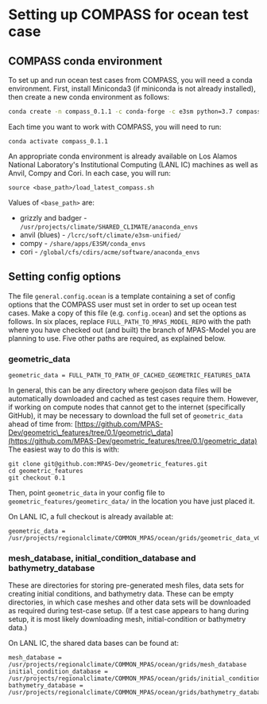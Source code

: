 # Setting up COMPASS for ocean test case

## COMPASS conda environment

To set up and run ocean test cases from COMPASS, you will need a conda
environment.  First, install Miniconda3 (if miniconda is not already
installed), then create a new conda environment as follows:
``` bash
conda create -n compass_0.1.1 -c conda-forge -c e3sm python=3.7 compass=0.1.1
```
Each time you want to work with COMPASS, you will need to run:
```
conda activate compass_0.1.1
```

An appropriate conda environment is already available on Los Alamos National
Laboratory's Institutional Computing (LANL IC) machines as well as Anvil, Compy
and Cori.  In each case, you will run:
```
source <base_path>/load_latest_compass.sh
```
Values of `<base_path>` are:
* grizzly and badger - `/usr/projects/climate/SHARED_CLIMATE/anaconda_envs`
* anvil (blues) - `/lcrc/soft/climate/e3sm-unified/`
* compy - `/share/apps/E3SM/conda_envs`
* cori - `/global/cfs/cdirs/acme/software/anaconda_envs`

## Setting config options

The file `general.config.ocean` is a template containing a set of config
options that the COMPASS user must set in order to set up ocean test cases.
Make a copy of this file (e.g. `config.ocean`) and set the options as follows.
In six places, replace `FULL_PATH_TO_MPAS_MODEL_REPO` with the path where you
have checked out (and built) the branch of MPAS-Model you are planning to use.
Five other paths are required, as explained below.

### geometric\_data

```
geometric_data = FULL_PATH_TO_PATH_OF_CACHED_GEOMETRIC_FEATURES_DATA
```
In general, this can be any directory where geojson data files will be
automatically downloaded and cached as test cases require them.  However, if
working on compute nodes that cannot get to the internet (specifically GitHub),
it may be necessary to download the full set of `geometric_data` ahead of time
from:
[https://github.com/MPAS-Dev/geometric\_features/tree/0.1/geometric\_data](https://github.com/MPAS-Dev/geometric_features/tree/0.1/geometric_data)
The easiest way to do this is with:
```
git clone git@github.com:MPAS-Dev/geometric_features.git
cd geometric_features
git checkout 0.1
```
Then, point `geometric_data` in your config file to
`geometric_features/geometirc_data/` in the location you have just placed it.

On LANL IC, a full checkout is already available at:
```
geometric_data = /usr/projects/regionalclimate/COMMON_MPAS/ocean/grids/geometric_data_v0.1
```

### mesh\_database, initial\_condition\_database and bathymetry\_database

These are directories for storing pre-generated mesh files, data sets for
creating initial conditions, and bathymetry data. These can be empty directories, in which case
meshes and other data sets will be downloaded as required during test-case
setup.  (If a test case appears to hang during setup, it is most likely
downloading mesh, initial-condition or bathymetry data.)

On LANL IC, the shared data bases can be found at:
```
mesh_database = /usr/projects/regionalclimate/COMMON_MPAS/ocean/grids/mesh_database
initial_condition_database = /usr/projects/regionalclimate/COMMON_MPAS/ocean/grids/initial_condition_database
bathymetry_database = /usr/projects/regionalclimate/COMMON_MPAS/ocean/grids/bathymetry_database
```
